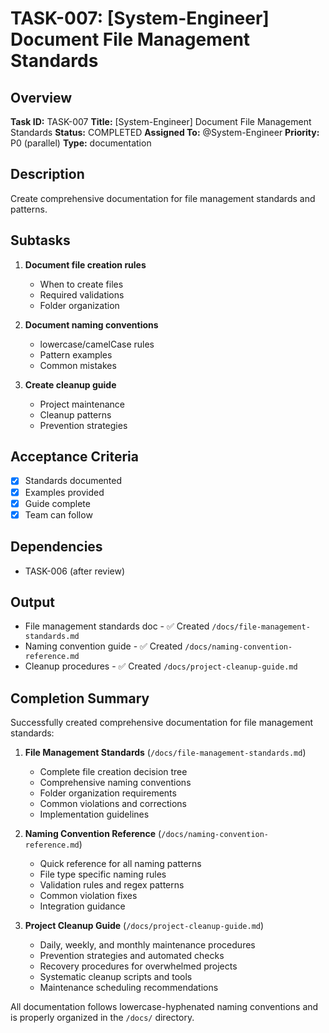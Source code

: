 # TASK-007: [System-Engineer] Document File Management Standards

## Overview
**Task ID:** TASK-007
**Title:** [System-Engineer] Document File Management Standards
**Status:** COMPLETED
**Assigned To:** @System-Engineer
**Priority:** P0 (parallel)
**Type:** documentation

## Description
Create comprehensive documentation for file management standards and patterns.

## Subtasks
1. **Document file creation rules**
   - When to create files
   - Required validations
   - Folder organization

2. **Document naming conventions**
   - lowercase/camelCase rules
   - Pattern examples
   - Common mistakes

3. **Create cleanup guide**
   - Project maintenance
   - Cleanup patterns
   - Prevention strategies

## Acceptance Criteria
- [x] Standards documented
- [x] Examples provided
- [x] Guide complete
- [x] Team can follow

## Dependencies
- TASK-006 (after review)

## Output
- File management standards doc - ✅ Created `/docs/file-management-standards.md`
- Naming convention guide - ✅ Created `/docs/naming-convention-reference.md`  
- Cleanup procedures - ✅ Created `/docs/project-cleanup-guide.md`

## Completion Summary
Successfully created comprehensive documentation for file management standards:

1. **File Management Standards** (`/docs/file-management-standards.md`)
   - Complete file creation decision tree
   - Comprehensive naming conventions  
   - Folder organization requirements
   - Common violations and corrections
   - Implementation guidelines

2. **Naming Convention Reference** (`/docs/naming-convention-reference.md`)
   - Quick reference for all naming patterns
   - File type specific naming rules
   - Validation rules and regex patterns
   - Common violation fixes
   - Integration guidance

3. **Project Cleanup Guide** (`/docs/project-cleanup-guide.md`)
   - Daily, weekly, and monthly maintenance procedures
   - Prevention strategies and automated checks
   - Recovery procedures for overwhelmed projects
   - Systematic cleanup scripts and tools
   - Maintenance scheduling recommendations

All documentation follows lowercase-hyphenated naming conventions and is properly organized in the `/docs/` directory.